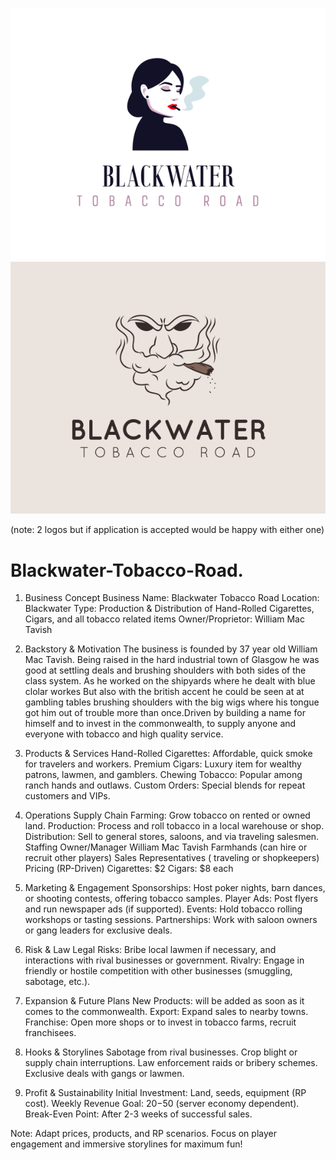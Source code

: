 ![image alt](https://github.com/MF-DOOM-MADVILLAIN/Blackwater-tobacco-co./blob/main/Images/blackwater%20logo%202.png?raw=true) 
![image alt](https://github.com/MF-DOOM-MADVILLAIN/Blackwater-tobacco-co./blob/main/Images/bw%20logo.png?raw=true)

(note: 2 logos but if application is accepted would be happy with either one)
# Blackwater-Tobacco-Road.
1. Business Concept
Business Name: Blackwater Tobacco Road
Location: Blackwater 
Type: Production & Distribution of Hand-Rolled Cigarettes, Cigars, and all tobacco related items
Owner/Proprietor: William Mac Tavish

2. Backstory & Motivation
The business is founded by 37 year old William Mac Tavish. Being raised in the hard industrial town of Glasgow he was good at settling deals and brushing shoulders with both sides of the class system. As he worked on the shipyards where he dealt with blue clolar workes But also with the british accent he could be seen at at gambling tables brushing shoulders with the big wigs where his tongue got him out of trouble more than once.Driven by building a name for himself and to invest in the commonwealth, to supply anyone and everyone with tobacco and high quality service.

3. Products & Services
Hand-Rolled Cigarettes: Affordable, quick smoke for travelers and workers.
Premium Cigars: Luxury item for wealthy patrons, lawmen, and gamblers.
Chewing Tobacco: Popular among ranch hands and outlaws.
Custom Orders: Special blends for repeat customers and VIPs.

4. Operations
Supply Chain
Farming: Grow tobacco on rented or owned land.
Production: Process and roll tobacco in a local warehouse or shop.
Distribution: Sell to general stores, saloons, and via traveling salesmen.
Staffing
Owner/Manager William Mac Tavish
Farmhands (can hire or recruit other players)
Sales Representatives ( traveling or shopkeepers)
Pricing (RP-Driven)
Cigarettes: $2 
Cigars: $8 each

5. Marketing & Engagement
Sponsorships: Host poker nights, barn dances, or shooting contests, offering tobacco samples.
Player Ads: Post flyers and run newspaper ads (if supported).
Events: Hold tobacco rolling workshops or tasting sessions.
Partnerships: Work with saloon owners or gang leaders for exclusive deals.

6. Risk & Law
Legal Risks: Bribe local lawmen if necessary, and interactions with rival businesses or government.
Rivalry: Engage in friendly or hostile competition with other businesses (smuggling, sabotage, etc.).

7. Expansion & Future Plans
New Products: will be added as soon as it comes to the commonwealth.
Export: Expand sales to nearby towns.
Franchise: Open more shops or to invest in tobacco farms, recruit franchisees.

8. Hooks & Storylines
Sabotage from rival businesses.
Crop blight or supply chain interruptions.
Law enforcement raids or bribery schemes.
Exclusive deals with gangs or lawmen.

9. Profit & Sustainability
Initial Investment: Land, seeds, equipment (RP cost).
Weekly Revenue Goal: $20-$50 (server economy dependent).
Break-Even Point: After 2-3 weeks of successful sales.

Note: Adapt prices, products, and RP scenarios. Focus on player engagement and immersive storylines for maximum fun!
